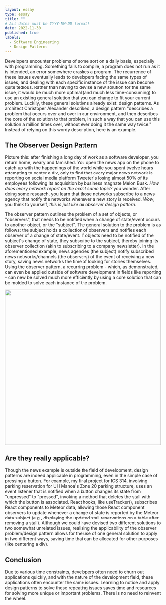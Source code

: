 ```yaml
---
layout: essay
type: essay
title: ""
# All dates must be YYYY-MM-DD format!
date: 2022-11-30
published: true
labels:
  - Software Engineering
  - Design Patterns
---
```


Developers encounter problems of some sort on a daily basis, especially with programming. Something fails to compile, a program does not run as it is intended, an error somewhere crashes a program. The recurrence of these issues eventually leads to developers facing the same types of issues, and dealing with each specific instance of the issue can become quite tedious. Rather than having to devise a new solution for the same issue, it would be much more optimal (and much less time-consuming) to use an existing general solution that you can change to fit your current problem. Luckily, these general solutions already exist: design patterns. As architect Christoper Alexander described, a design pattern "describes a problem that occurs over and over in our environment, and then describes the core of the solution to that problem, in such a way that you can use this solution a million times over, without ever doing it the same way twice." Instead of relying on this wordy description, here is an example.

## The Observer Design Pattern

Picture this: after finishing a long day of work as a software developer, you return home, weary and famished. You open the news app on the phone to catch up with the happenings of the world while you spent twelve hours attempting to center a div, only to find that every major news network is reporting on social media platform Tweeter's losing almost 50% of its employees following its acquisition by business magnate Melon Busk. <em>How does every network report on the exact same topic?</em> you wonder. After doing some research, you learn that those networks subscribe to a news agency that notify the networks whenever a new story is received. <em>Wow</em>, you think to yourself, <em>this is just like an observer design pattern</em>. 

The observer pattern outlines the problem of a set of objects, or "observers", that needs to be notified when a change of state/event occurs to another object, or the "subject". The general solution to the problem is as follows: the subject holds a collection of observers and notifies each observer of a change of state/event. If objects need to be notified of the subject's change of state, they subscribe to the subject, thereby joining its observer collection (akin to subscribing to a company newsletter). In the aforementioned example, news agencies (the subject) notify subscribed news networks/channels (the observers) of the event of receiving a new story, saving news networks the time of looking for stories themselves. Using the observer pattern, a recurring problem - which, as demonstrated, can even be applied outside of software development in fields like reporting - can new be solved much more efficiently by using a core solution that can be molded to solve each instance of the problem.

<img width=500 src="../images/observer-pattern.png">

## Are they really applicable?

Though the news example is outside the field of development, design patterns are indeed applicable in programming, even in the simple case of pressing a button. For example, my final project for ICS 314, involving parking reservation for UH Manoa's Zone 20 parking structure, uses an event listener that is notified when a button changes its state from "unpressed" to "pressed", invoking a method that deletes the stall with which the button is associated. React hooks, like useTracker(), subscribes React components to Meteor data, allowing those React component observers to update whenever a change of state is reported by the Meteor data subject (e.g., displaying the updated stall reservations on a table after removing a stall). Although we could have devised two different solutions to two somewhat unrelated issues, realizing the applicability of the observer problem/design pattern allows for the use of one general solution to apply in two different ways, saving time that can be allocated for other purposes (like centering a div).

## Conclusion

Due to various time constraints, developers often need to churn out applications quickly, and with the nature of the development field, these applications often encounter the same issues. Learning to notice and apply design patterns to solve these repeating issues saves time and resources for solving more unique or important problems. There is no need to reinvent the wheel.
